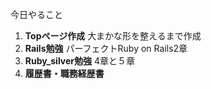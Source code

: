 今日やること
1. **Topページ作成**
大まかな形を整えるまで作成
2. **Rails勉強**
パーフェクトRuby on Rails2章
3. **Ruby_silver勉強**
4章と５章
4. **履歴書・職務経歴書**

